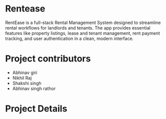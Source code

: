 # Rentease
RentEase is a full-stack Rental Management System designed to streamline rental workflows for landlords and tenants. The app provides essential features like property listings, lease and tenant management, rent payment tracking, and user authentication in a clean, modern interface.

# Project contributors
- Abhinav giri
- Nikhil Raj
- Shakshi singh
- Abhinav singh rathor

# Project Details
